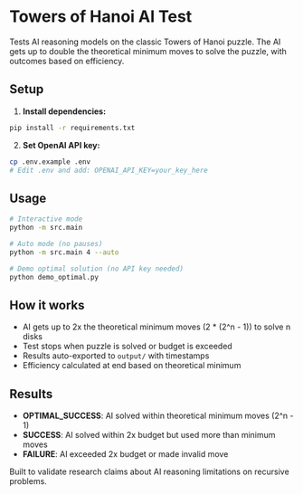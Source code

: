 # Towers of Hanoi AI Test

Tests AI reasoning models on the classic Towers of Hanoi puzzle. The AI gets up to double the theoretical minimum moves to solve the puzzle, with outcomes based on efficiency.

## Setup

1. **Install dependencies:**
```bash
pip install -r requirements.txt
```

2. **Set OpenAI API key:**
```bash
cp .env.example .env
# Edit .env and add: OPENAI_API_KEY=your_key_here
```

## Usage

```bash
# Interactive mode
python -m src.main

# Auto mode (no pauses)
python -m src.main 4 --auto

# Demo optimal solution (no API key needed)
python demo_optimal.py
```

## How it works

- AI gets up to 2x the theoretical minimum moves (2 * (2^n - 1)) to solve n disks
- Test stops when puzzle is solved or budget is exceeded
- Results auto-exported to `output/` with timestamps
- Efficiency calculated at end based on theoretical minimum

## Results

- **OPTIMAL_SUCCESS**: AI solved within theoretical minimum moves (2^n - 1)
- **SUCCESS**: AI solved within 2x budget but used more than minimum moves
- **FAILURE**: AI exceeded 2x budget or made invalid move

Built to validate research claims about AI reasoning limitations on recursive problems.
